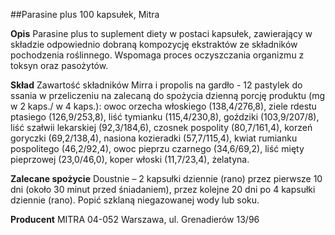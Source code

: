 ##Parasine plus 100 kapsułek, Mitra

**Opis** Parasine plus to suplement diety w postaci kapsułek, zawierający w składzie odpowiednio dobraną kompozycję ekstraktów ze składników pochodzenia roślinnego. Wspomaga proces oczyszczania organizmu z toksyn oraz pasożytów. 

**Skład** Zawartość składników Mirra i propolis na gardło - 12 pastylek do ssania w przeliczeniu na zalecaną do spożycia dzienną porcję produktu (mg w 2 kaps./ w 4 kaps.): owoc orzecha włoskiego (138,4/276,8), ziele rdestu ptasiego (126,9/253,8), liść tymianku (115,4/230,8), goździki (103,9/207/8), liść szałwii lekarskiej (92,3/184,6), czosnek pospolity (80,7/161,4), korzeń goryczki (69,2/138,4), nasiona kozieradki (57,7/115,4), kwiat rumianku pospolitego (46,2/92,4), owoc pieprzu czarnego (34,6/69,2), liść mięty pieprzowej (23,0/46,0), koper włoski (11,7/23,4), żelatyna.

**Zalecane spożycie** Doustnie – 2 kapsułki dziennie (rano) przez pierwsze 10 dni (około 30 minut przed śniadaniem), przez kolejne 20 dni po 4 kapsułki dziennie (rano). Popić szklaną niegazowanej wody lub soku.

**Producent** MITRA 04-052 Warszawa, 
ul. Grenadierów 13/96

